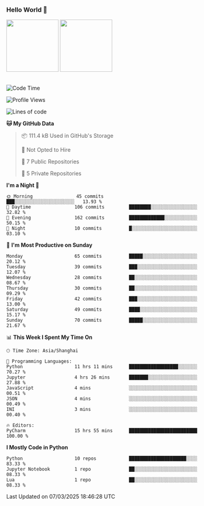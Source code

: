 ### Hello World 👋
<img align="" height="137px" src="https://github-readme-stats.vercel.app/api?username=myhMARS&hide_title=true&hide_border=true&show_icons=trueline_height=21&text_color=000&icon_color=000&bg_color=0,ea6161,ffc64d,fffc4d,52fa5a&theme=graywhite" /> </div>
<img align="" height="137px" src="https://github-readme-stats-git-masterrstaa-rickstaa.vercel.app/api/top-langs/?username=myhMARS&hide_title=true&hide_border=true&layout=compact&langs_count=6&text_color=000&icon_color=fff&bg_color=0,52fa5a,4dfcff,c64dff&theme=graywhite" /><br><br>

<!--START_SECTION:waka-->
![Code Time](http://img.shields.io/badge/Code%20Time-431%20hrs%2020%20mins-blue)

![Profile Views](http://img.shields.io/badge/Profile%20Views-0-blue)

![Lines of code](https://img.shields.io/badge/From%20Hello%20World%20I%27ve%20Written-256.3%20thousand%20lines%20of%20code-blue)

**🐱 My GitHub Data** 

> 📦 111.4 kB Used in GitHub's Storage 
 > 
> 🚫 Not Opted to Hire
 > 
> 📜 7 Public Repositories 
 > 
> 🔑 5 Private Repositories 
 > 
**I'm a Night 🦉** 

```text
🌞 Morning                45 commits          ███░░░░░░░░░░░░░░░░░░░░░░   13.93 % 
🌆 Daytime                106 commits         ████████░░░░░░░░░░░░░░░░░   32.82 % 
🌃 Evening                162 commits         █████████████░░░░░░░░░░░░   50.15 % 
🌙 Night                  10 commits          █░░░░░░░░░░░░░░░░░░░░░░░░   03.10 % 
```
📅 **I'm Most Productive on Sunday** 

```text
Monday                   65 commits          █████░░░░░░░░░░░░░░░░░░░░   20.12 % 
Tuesday                  39 commits          ███░░░░░░░░░░░░░░░░░░░░░░   12.07 % 
Wednesday                28 commits          ██░░░░░░░░░░░░░░░░░░░░░░░   08.67 % 
Thursday                 30 commits          ██░░░░░░░░░░░░░░░░░░░░░░░   09.29 % 
Friday                   42 commits          ███░░░░░░░░░░░░░░░░░░░░░░   13.00 % 
Saturday                 49 commits          ████░░░░░░░░░░░░░░░░░░░░░   15.17 % 
Sunday                   70 commits          █████░░░░░░░░░░░░░░░░░░░░   21.67 % 
```


📊 **This Week I Spent My Time On** 

```text
🕑︎ Time Zone: Asia/Shanghai

💬 Programming Languages: 
Python                   11 hrs 11 mins      ██████████████████░░░░░░░   70.27 % 
Jupyter                  4 hrs 26 mins       ███████░░░░░░░░░░░░░░░░░░   27.88 % 
JavaScript               4 mins              ░░░░░░░░░░░░░░░░░░░░░░░░░   00.51 % 
JSON                     4 mins              ░░░░░░░░░░░░░░░░░░░░░░░░░   00.49 % 
INI                      3 mins              ░░░░░░░░░░░░░░░░░░░░░░░░░   00.40 % 

🔥 Editors: 
PyCharm                  15 hrs 55 mins      █████████████████████████   100.00 % 
```

**I Mostly Code in Python** 

```text
Python                   10 repos            █████████████████████░░░░   83.33 % 
Jupyter Notebook         1 repo              ██░░░░░░░░░░░░░░░░░░░░░░░   08.33 % 
Lua                      1 repo              ██░░░░░░░░░░░░░░░░░░░░░░░   08.33 % 
```




 Last Updated on 07/03/2025 18:46:28 UTC
<!--END_SECTION:waka-->

<!--
**myhMARS/myhMARS** is a ✨ _special_ ✨ repository because its `README.md` (this file) appears on your GitHub profile.

Here are some ideas to get you started:

- 🔭 I’m currently working on ...
- 🌱 I’m currently learning ...
- 👯 I’m looking to collaborate on ...
- 🤔 I’m looking for help with ...
- 💬 Ask me about ...
- 📫 How to reach me: ...
- 😄 Pronouns: ...
- ⚡ Fun fact: ...
-->

